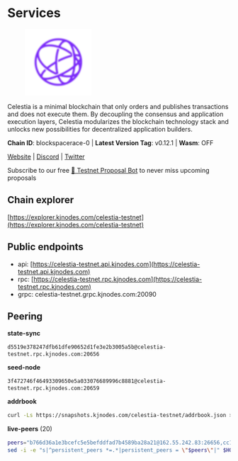 # Services

<figure><img src="https://raw.githubusercontent.com/kj89/cosmos-images/main/logos/celestia.png" width="150" alt=""><figcaption></figcaption></figure>

Celestia is a minimal blockchain that only orders and publishes transactions and  does not execute them. By decoupling the consensus and application execution layers,  Celestia modularizes the blockchain technology stack and unlocks new possibilities  for decentralized application builders.

**Chain ID**: blockspacerace-0 | **Latest Version Tag**: v0.12.1 | **Wasm**: OFF

[Website](https://celestia.org) | [Discord](https://discord.gg/celestiacommunity) | [Twitter](https://twitter.com/CelestiaOrg)



Subscribe to our free [🤖 Testnet Proposal Bot](https://t.me/kjnodes_testnet_proposal_bot) to never miss upcoming proposals


## Chain explorer
[https://explorer.kjnodes.com/celestia-testnet](https://explorer.kjnodes.com/celestia-testnet)

## Public endpoints

* api: [https://celestia-testnet.api.kjnodes.com](https://celestia-testnet.api.kjnodes.com)
* rpc: [https://celestia-testnet.rpc.kjnodes.com](https://celestia-testnet.rpc.kjnodes.com)
* grpc: celestia-testnet.grpc.kjnodes.com:20090

## Peering

**state-sync**

```text
d5519e378247dfb61dfe90652d1fe3e2b3005a5b@celestia-testnet.rpc.kjnodes.com:20656
```

**seed-node**

```text
3f472746f46493309650e5a033076689996c8881@celestia-testnet.rpc.kjnodes.com:20659
```

**addrbook**
```bash
curl -Ls https://snapshots.kjnodes.com/celestia-testnet/addrbook.json > $HOME/.celestia-app/config/addrbook.json
```

**live-peers** (20)
```bash
peers="b766d36a1e3bcefc5e5befddfad7b4589ba28a21@162.55.242.83:26656,cc167c48a977160de9f9bbb5c3b80ddb7d585a67@176.9.156.135:26656,de36dc2bc32ecaacafb213d173f6218f93ebb306@144.76.105.14:26656,da5dd22ae25a061d92cd7979e8977c449712a19d@46.4.23.42:26656,02241bb63c01fb52033029f7155c3db5d7846c1f@168.119.64.26:26656,b1b42ed03d101f8d0225b9796bfc9b628a2418c7@104.248.129.29:26656,f05e6a065b772dda4c7c0cbed40894a8c43416c7@57.128.86.3:26656,6f3d14f3ca7bb06e6ba560ab78e70aa77c0ca0d0@65.108.99.238:26656,6df4a6d0db5a771b84055646fe3814c655dd3428@95.216.163.64:26656,a1e08e481992149d50cb74144602334e71fa3aa3@62.232.97.106:26656,d5519e378247dfb61dfe90652d1fe3e2b3005a5b@65.109.68.190:20656,6fbb911f2d20d86a77ecb8b8e95f6e80cfb62548@144.76.236.211:26656,a86db178fbf5f9072b1bd0df465b947c5bb715e1@142.165.207.19:46656,9fd9275b49d478bf8352dc160dc0e9a184011098@217.182.194.152:26656,29c8a82a0be59a2c6a5d6fb2ad0a2e1b4d09de0f@186.3.232.252:26656,dc76534dfede17c47ec162fce0937b446a627820@206.189.92.202:26656,7db3d8fa353b4cf293244f7526cdabfaebef53bf@158.160.24.133:26656,143a1eda55f71240a9b22a1bedc00868fd2a46de@65.109.19.168:26656,5d02fa37f0fe3f198b3fdcea78b8961d04425b5d@185.227.135.173:26656,2b9c71541bb54d13e887b9ec6ff88bf09ea4c4a3@138.197.134.254:26656"
sed -i -e "s|^persistent_peers *=.*|persistent_peers = \"$peers\"|" $HOME/.celestia-app/config/config.toml
```
